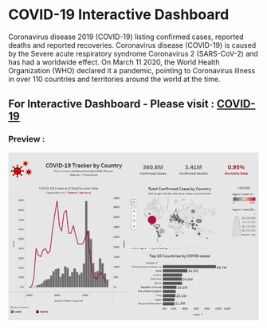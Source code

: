 # **COVID-19 Interactive Dashboard**

Coronavirus disease 2019 (COVID-19) listing confirmed cases, reported deaths and reported recoveries. Coronavirus disease (COVID-19) is caused by the Severe acute respiratory syndrome Coronavirus 2 (SARS-CoV-2) and has had a worldwide effect. On March 11 2020, the World Health Organization (WHO) declared it a pandemic, pointing to Coronavirus illness in over 110 countries and territories around the world at the time.

## For Interactive Dashboard - Please visit : [COVID-19](https://public.tableau.com/app/profile/vinay.kumar1005/viz/Covid-19-Track-Static-Dashboard/COVIDTrackerbyCountry)
### Preview :
![App Screenshot](https://github.com/L-VinayKumar/COVID-19-Interative-Dashboard/blob/main/Interactive_Dashboard.PNG?raw=true)


